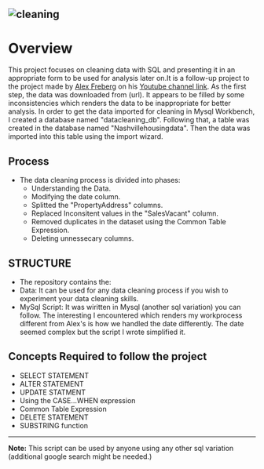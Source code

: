 ![cleaning](https://user-images.githubusercontent.com/70868527/181845062-eef32ecf-9270-44d7-86c6-abc4cff9c4d5.png)
------------------------------
# Overview
This project focuses on cleaning data with SQL and presenting it in an appropriate form to be used for analysis later on.It is a follow-up project to the project made by [Alex Freberg](https://www.youtube.com/c/AlexTheAnalyst) on his [Youtube channel link](https://www.youtube.com/watch?v=8rO7ztF4NtU&list=PLUaB-1hjhk8H48Pj32z4GZgGWyylqv85f&index=3&t=1515s). 
As the first step, the data was downloaded from (url). It appears to be filled by some inconsistencies which renders the data to be inappropriate for better analysis.
In order to get the data imported for cleaning in Mysql Workbench, I created a database named "datacleaning_db". Following that, a table was created in the database named "Nashvillehousingdata". Then the data was imported into this table using the import wizard.

## Process
- The data cleaning process is divided into phases:
  - Understanding the Data.
  - Modifying the date column.
  - Splitted the "PropertyAddress" columns.
  - Replaced Inconsitent values in the "SalesVacant" column.
  - Removed duplicates in the dataset using the Common Table Expression.
  - Deleting unnessecary columns.
  
## STRUCTURE
- The repository contains the:
 - Data: It can be used for any data cleaning process if you wish to experiment your data cleaning skills.
 - MySql Script: It was wiritten in Mysql (another sql variation) you can follow. The interesting I encountered which renders my workprocess different from Alex's is      how we handled the date differently. The date seemed complex but the script I wrote simplified it.
 
## Concepts Required to follow the project

- SELECT STATEMENT
- ALTER STATEMENT
- UPDATE STATMENT
- Using the CASE...WHEN expression
- Common Table Expression
- DELETE STATEMENT
- SUBSTRING function

-----------------------------------------------------------------------------------------------------------------------------------------------------------
**Note:** This script can be used by anyone using any other sql variation (additional google search might be needed.)

